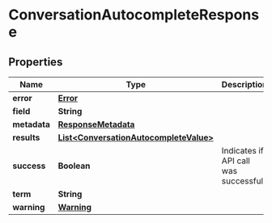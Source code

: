 
# ConversationAutocompleteResponse

## Properties
Name | Type | Description | Notes
------------ | ------------- | ------------- | -------------
**error** | [**Error**](Error.md) |  |  [optional]
**field** | **String** |  |  [optional]
**metadata** | [**ResponseMetadata**](ResponseMetadata.md) |  |  [optional]
**results** | [**List&lt;ConversationAutocompleteValue&gt;**](ConversationAutocompleteValue.md) |  |  [optional]
**success** | **Boolean** | Indicates if API call was successful |  [optional]
**term** | **String** |  |  [optional]
**warning** | [**Warning**](Warning.md) |  |  [optional]



